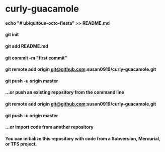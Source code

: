 # curly-guacamole

#### echo "# ubiquitous-octo-fiesta" >> README.md
#### git init
#### git add README.md
#### git commit -m "first commit"
#### git remote add origin git@github.com:susan0919/curly-guacamole.git
#### git push -u origin master
                
                
#### …or push an existing repository from the command line
#### git remote add origin git@github.com:susan0919/curly-guacamole.git
#### git push -u origin master
#### …or import code from another repository
#### You can initialize this repository with code from a Subversion, Mercurial, or TFS project.
